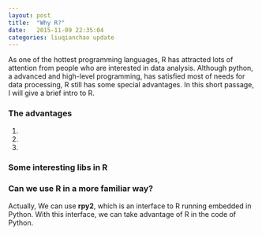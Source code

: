 ```yaml
---
layout: post
title:  "Why R?"
date:   2015-11-09 22:35:04
categories: liuqianchao update
---
```


As one of the hottest programming languages, R has attracted lots of attention from people who are interested in data analysis. Although python, a advanced and high-level programming, has satisfied most of needs for data processing, R still has some special advantages. In this short passage, I will give a brief intro to R.  
### The advantages  
1.  
2.  
3.  
### Some interesting libs in R  

### Can we use R in a more familiar way?  
Actually, We can use **rpy2**, which is an interface to R running embedded in Python. With this interface, we can take advantage of R in the code of Python.   